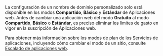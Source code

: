 La configuración de un nombre de dominio personalizado solo está disponible en los modos **Compartido**, **Básico** y **Estándar** de Aplicaciones web. Antes de cambiar una aplicación web del modo **Gratuito** al modo **Compartido**, **Básico** o **Estándar**, es preciso eliminar los límites de gasto en vigor en la suscripción de Aplicaciones web.

Para obtener más información sobre los modos de plan de los Servicios de aplicaciones, incluyendo cómo cambiar el modo de un sitio, consulte [Escalado de aplicaciones web](web-sites-scale.md).
<!--HONumber=54-->